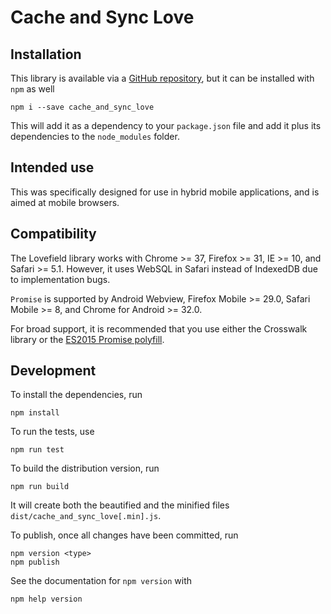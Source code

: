 # Cache and Sync Love

## Installation

This library is available via a
[GitHub repository](https://github.com/NU-CBITS/cache_and_sync_love), but it can
be installed with `npm` as well

```
npm i --save cache_and_sync_love
```

This will add it as a dependency to your `package.json` file and add it plus its
dependencies to the `node_modules` folder.

## Intended use

This was specifically designed for use in hybrid mobile applications, and is
aimed at mobile browsers.

## Compatibility

The Lovefield library works with Chrome >= 37, Firefox >= 31, IE >= 10, and
Safari >= 5.1. However, it uses WebSQL in Safari instead of IndexedDB due to
implementation bugs.

`Promise` is supported by Android Webview, Firefox Mobile >= 29.0, Safari
Mobile >= 8, and Chrome for Android >= 32.0.

For broad support, it is recommended that you use either the Crosswalk library
or the [ES2015 Promise polyfill](https://github.com/jakearchibald/es6-promise).

## Development

To install the dependencies, run

```
npm install
```

To run the tests, use

```
npm run test
```

To build the distribution version, run

```
npm run build
```

It will create both the beautified and the minified files
`dist/cache_and_sync_love[.min].js`.

To publish, once all changes have been committed, run

```
npm version <type>
npm publish
```

See the documentation for `npm version` with

```
npm help version
```
